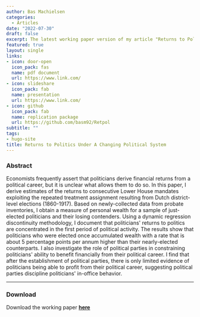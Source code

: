 ```yaml
---
author: Bas Machielsen
categories:
  - Articles
date: "2022-07-30"
draft: false
excerpt: The latest working paper version of my article "Returns to Politics Under A Changing Political System"
featured: true
layout: single
links:
- icon: door-open
  icon_pack: fas
  name: pdf document
  url: https://www.link.com/
- icon: slideshare
  icon_pack: fab
  name: presentation
  url: https://www.link.com/
- icon: github
  icon_pack: fab
  name: replication package
  url: https://github.com/basm92/Retpol
subtitle: ""
tags:
- hugo-site
title: Returns to Politics Under A Changing Political System
---
```


### Abstract

Economists frequently assert that politicians derive financial returns from a political career, but it is unclear what allows them to do so. In this paper, I derive estimates of the returns to consecutive Lower House mandates exploiting the repeated treatment assignment resulting from Dutch district-level elections (1860-1917). Based on newly-collected data from probate inventories, I obtain a measure of personal wealth for a sample of just-elected politicians and their losing contenders. Using a dynamic regression discontinuity methodology, I document that politicians' returns to politics are concentrated in the first period of political activity. The results show that politicians who were elected once accumulated wealth with a rate that is about 5 percentage points per annum higher than their nearly-elected counterparts. I also investigate the role of political parties in constraining politicians' ability to benefit financially from their political career. I find that after the establishment of political parties, there is only limited evidence of politicians being able to profit from their political career, suggesting political parties discipline politicians' in-office behavior. 

---

### Download

Download the working paper [**here**](www.link.com)
  